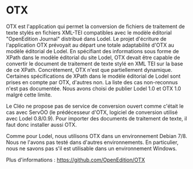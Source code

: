 OTX
===

OTX est l'application qui permet la conversion de fichiers de traitement de texte stylés en fichiers XML-TEI compatibles avec le modèle éditorial "OpenEdition Journal" distribué dans Lodel. Le projet d'écriture de l'application OTX prévoyait au départ une totale adaptabilité d'OTX au modèle éditorial de Lodel. En spécifiant des informations sous forme de XPath dans le modèle éditorial du site Lodel, OTX devait être capable de convertir le document de traitement de texte stylé en XML TEI sur la base de ce XPath. Concrètement, OTX n'est que partiellement dynamique. Certaines spécifications de XPath dans le modèle éditorial de Lodel sont prises en compte par OTX, d'autres non. La liste des cas non-reconnus n'est pas documentée. Nous avons choisi de publier Lodel 1.0 et OTX 1.0 malgré cette limite.

Le Cléo ne propose pas de service de conversion ouvert comme c'était le cas avec ServOO (le prédécesseur d'OTX, logiciel de conversion utilisé avec Lodel 0.8/0.9). Pour importer des documents de traitement de texte, il faut donc installer aussi OTX.

Comme pour Lodel, nous utilisons OTX dans un environnement Debian 7/8. Nous ne l'avons pas testé dans d'autres environnements. En particulier, nous ne savons pas s'il est utilisable dans un environnement Windows.

Plus d'informations : <https://github.com/OpenEdition/OTX>
